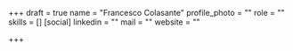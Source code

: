 +++
draft = true
name = "Francesco Colasante"
profile_photo = ""
role = ""
skills = []
[social]
linkedin = ""
mail = ""
website = ""

+++

